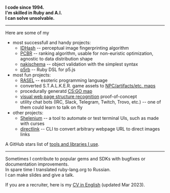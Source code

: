 **I code since 1994.  
I'm skilled in Ruby and A.I.  
I can solve unsolvable.**

---

Here are some of my  
* most successfull and handy projects:
  * [IDHash](https://github.com/Nakilon/dhash-vips) -- perceptual image fingerprinting algorithm
  * [PCBR](https://github.com/Nakilon/pcbr) -- ranking algorithm, usable for non-euristic optimization, agnostic to data distribution shape
  * [nakischema](https://github.com/Nakilon/nakischema) -- object validation with the simplest syntax
  * [p5rb](https://github.com/Nakilon/p5rb) -- Ruby DSL for p5.js
* most fun projects:
  * [RASEL](https://github.com/Nakilon/rasel) -- esoteric programming language
  * converted S.T.A.L.K.E.R. game assets to [NPC/artifacts/etc. maps](https://github.com/Nakilon/stalker-maps)
  * procedurally generatd [CS:GO map](https://www.reddit.com/r/GlobalOffensive/comments/84n44v/made_aim_and_de_maps_that_are_randomly_generated/)
  * [visual web page structure recognition](https://github.com/Nakilon/pagerecognizer) proof-of-concept
  * utility chat bots (IRC, Slack, Telegram, Twitch, Trovo, etc.) -- one of them could learn to talk on fly
* other projects:
  * [Shelenium](https://github.com/Nakilon/shelenium) -- a tool to automate or test terminal UIs, such as made with curses
  * [directlink](https://github.com/Nakilon/directlink) -- CLI to convert arbitrary webpage URL to direct images links

A GitHub stars list of [tools and libraries I use](https://github.com/stars/Nakilon/lists/my-stack).

---

Sometimes I contribute to popular gems and SDKs with bugfixes or documentation improvements.  
In spare time I translated ruby-lang.org to Russian.  
I can make slides and give a talk.  

If you are a recruiter, here is my [CV in English](https://storage.yandexcloud.net/unversioned.www.nakilon.pro/VictorMaslov_CV2023mar_en.pdf) (updated Mar 2023).
